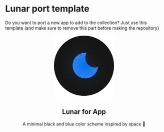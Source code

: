 # Lunar port template

Do you want to port a new app to add to the collection? Just use this template (and make sure to remove this part before making the repository)

<p align="center">
    <img src="https://github.com/lunar-theme/lunar-theme/raw/main/assets/icon-rounded.png" />
    <h2 align="center">Lunar for App</h2>
</p>

<p align="center">A minimal black and blue color scheme inspired by space 🚀</p>
